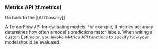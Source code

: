 ### Metrics API (tf.metrics)

Go back to the [[AI Glossary]]


A TensorFlow API for evaluating models. For example, tf.metrics.accuracy determines how often a model's predictions match labels. When writing a custom Estimator, you invoke Metrics API functions to specify how your model should be evaluated.

